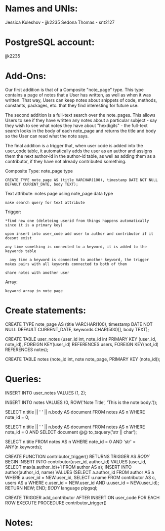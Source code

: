 
# Names and UNIs:
Jessica Kuleshov - jjk2235
Sedona Thomas - snt2127

# PostgreSQL account:
jjk2235


# Add-Ons:
    
    
Our first addition is that of a Composite "note_page" type. This type contains a page of notes that a User has written, as well as when it was written. That way, Users can keep notes about snippets of code, methods, constants, packages, etc. that they find interesting for future use. 

The second addition is a full-text search over the note_pages. This allows Users to see if they have written any notes about a particular subject - say they wish to see what notes they have about "hexdigits" - the full-text search looks in the body of each note_page and returns the title and body so the User can read what the note says.

The final addition is a trigger that, when user code is added into the user_code table, it automatically adds the user as an author and assigns them the next author-id in the author-id table, as well as adding them as a contributor, if they have not already contributed something.



Composite Type: note_page type
  
    CREATE TYPE note_page AS (title VARCHAR(100), timestamp DATE NOT NULL DEFAULT CURRENT_DATE, body TEXT);
    

    
Text attribute: notes page using note_page data type
  
    make search query for text attribute

Trigger:

    *find new one (deleteing userid from things happens automatically since it is a primary key)
  
    upon insert into user_code add user to author and contributor if it doesnt exist
    
    any time something is connected to a keyword, it is added to the keywords table
    
      any time a keyword is connected to another keyword, the trigger makes pairs with all keywords connected to both of them
    
    share notes with another user
  
Array:

    keyword array in note page
  




# Create statements:

CREATE TYPE note_page AS (title VARCHAR(100), timestamp DATE NOT NULL DEFAULT CURRENT_DATE, keywords CHAR(500)[], body TEXT);

CREATE TABLE user_notes (user_id int, note_id int PRIMARY KEY (user_id, note_id), FOREIGN KEY(user_id) REFERENCES users, FOREIGN KEY(not_id) REFERENCES notes);

CREATE TABLE notes (note_id int, note note_page, PRIMARY KEY (note_id));




# Queries:

INSERT INTO user_notes VALUES (1, 2);
  
INSERT INTO notes VALUES (0, ROW('Note Title', 'This is the note body.'));

SELECT n.title || ' ' || n.body AS document FROM notes AS n WHERE note_id = 0;
  
SELECT n.title || ' ' || n.body AS document FROM notes AS n WHERE note_id = 0 AND SELECT document @@ to_tsquery('str || char');
  
SELECT n.title FROM notes AS n WHERE note_id = 0 AND 'str' = ANY(n.keywords);

CREATE FUNCTION contributor_trigger() RETURNS TRIGGER AS $BODY$ BEGIN INSERT INTO contributor(user_id, author_id) VALUES (user_id, SELECT max(a.author_id)+1 FROM author AS a); INSERT INTO author(author_id, name) VALUES (SELECT a.author_id FROM author AS a WHERE a.user_id = NEW.user_id, SELECT u.name FROM contributor AS c, users AS u WHERE c.user_id = NEW.user_id AND u.user_id = NEW.user_id); RETURN NEW; END; $BODY$ language plpgsql;

CREATE TRIGGER add_contributor AFTER INSERT ON user_code FOR EACH ROW EXECUTE PROCEDURE contributor_trigger()

# Notes:


